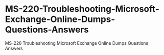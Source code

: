 # MS-220-Troubleshooting-Microsoft-Exchange-Online-Dumps-Questions-Answers
MS-220 Troubleshooting Microsoft Exchange Online Dumps Questions Answers
